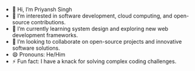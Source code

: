 - 👋 Hi, I’m Priyansh Singh
- 👀 I’m interested in software development, cloud computing, and open-source contributions.
- 🌱 I’m currently learning system design and exploring new web development frameworks.
- 💞️ I’m looking to collaborate on open-source projects and innovative software solutions.
- 😄 Pronouns: He/Him
- ⚡ Fun fact: I have a knack for solving complex coding challenges.
